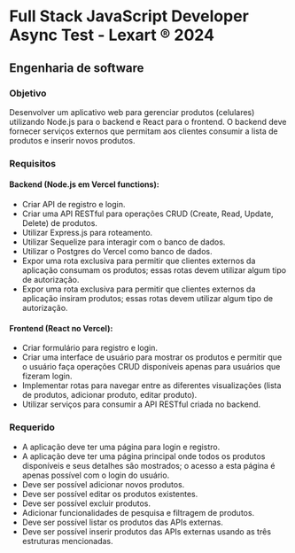# Full Stack JavaScript Developer Async Test - Lexart ® 2024

## Engenharia de software

### Objetivo
Desenvolver um aplicativo web para gerenciar produtos (celulares) utilizando Node.js para o backend e React para o frontend. O backend deve fornecer serviços externos que permitam aos clientes consumir a lista de produtos e inserir novos produtos.

### Requisitos

#### Backend (Node.js em Vercel functions):
- Criar API de registro e login.
- Criar uma API RESTful para operações CRUD (Create, Read, Update, Delete) de produtos.
- Utilizar Express.js para roteamento.
- Utilizar Sequelize para interagir com o banco de dados.
- Utilizar o Postgres do Vercel como banco de dados.
- Expor uma rota exclusiva para permitir que clientes externos da aplicação consumam os produtos; essas rotas devem utilizar algum tipo de autorização.
- Expor uma rota exclusiva para permitir que clientes externos da aplicação insiram produtos; essas rotas devem utilizar algum tipo de autorização.



#### Frontend (React no Vercel):
- Criar formulário para registro e login.
- Criar uma interface de usuário para mostrar os produtos e permitir que o usuário faça operações CRUD disponíveis apenas para usuários que fizeram login.
- Implementar rotas para navegar entre as diferentes visualizações (lista de produtos, adicionar produto, editar produto).
- Utilizar serviços para consumir a API RESTful criada no backend.

### Requerido
- A aplicação deve ter uma página para login e registro.
- A aplicação deve ter uma página principal onde todos os produtos disponíveis e seus detalhes são mostrados; o acesso a esta página é apenas possível com o login do usuário.
- Deve ser possível adicionar novos produtos.
- Deve ser possível editar os produtos existentes.
- Deve ser possível excluir produtos.
- Adicionar funcionalidades de pesquisa e filtragem de produtos.
- Deve ser possível listar os produtos das APIs externas.
- Deve ser possível inserir produtos das APIs externas usando as três estruturas mencionadas.
